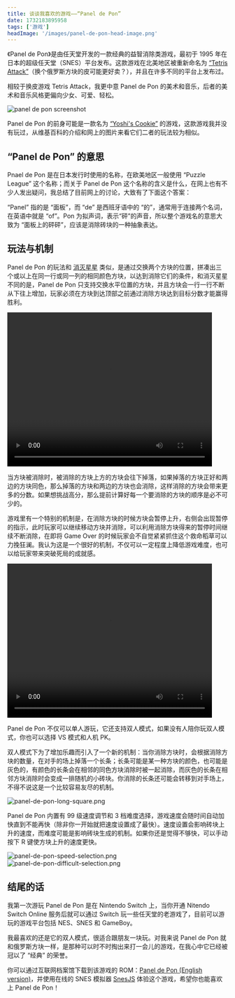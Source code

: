 ```yaml
---
title: 谈谈我喜欢的游戏——“Panel de Pon”
date: 1732183895958
tags: ['游戏']
headImage: '/images/panel-de-pon-head-image.png'
---
```


《Panel de Pon》是由任天堂开发的一款经典的益智消除类游戏，最初于 1995 年在日本的超级任天堂（SNES）平台发布。这款游戏在北美地区被重新命名为 [“Tetris Attack”](https://en.wikipedia.org/wiki/Tetris_Attack)（换个俄罗斯方块的皮可能更好卖？），并且在许多不同的平台上发布过。

相较于换皮游戏 Tetris Attack，我更中意 Panel de Pon 的美术和音乐，后者的美术和音乐风格更偏向少女、可爱、轻松。

![panel de pon screenshot](/images/panel-de-pon-first-view.png)

Panel de Pon 的前身可能是一款名为 [“Yoshi's Cookie”](https://en.wikipedia.org/wiki/Yoshi%27s_Cookie) 的游戏，这款游戏我并没有玩过，从维基百科的介绍和网上的图片来看它们二者的玩法较为相似。

## “Panel de Pon” 的意思

Pnael de Pon 是在日本发行时使用的名称，在欧美地区一般使用 “Puzzle League” 这个名称；而关于 Panel de Pon 这个名称的含义是什么，在网上也有不少人发出疑问，我总结了目前网上的讨论，大致有了下面这个答案：

“Panel” 指的是 “面板”，而 “de” 是西班牙语中的 “的”，通常用于连接两个名词，在英语中就是 “of”。Pon 为拟声词，表示“砰”的声音，所以整个游戏名的意思大致为 “面板上的砰砰”，应该是消除砖块的一种抽象表达。

## 玩法与机制

Panel de Pon 的玩法和 [消灭星星](https://baike.baidu.com/item/%E6%B6%88%E7%81%AD%E6%98%9F%E6%98%9F/9963893) 类似，是通过交换两个方块的位置，拼凑出三个或以上在同一行或同一列的相同颜色方块，以达到消除它们的条件，和消灭星星不同的是，Panel de Pon 只支持交换水平位置的方块，并且方块会一行一行不断从下往上增加，玩家必须在方块到达顶部之前通过消除方块达到目标分数才能赢得胜利。

<video class=" max-w-full mx-auto my-16 " width="468" height="352" preload="auto" controls>
  <source src="/videos/panel-de-pon-screencast-1.webm" type="video/webm">
</video>

当方块被消除时，被消除的方块上方的方块会往下掉落，如果掉落的方块正好和两边的方块同色，那么掉落的方块和两边的方块也会消除，这样消除的方块会带来更多的分数。如果想挑战高分，那么提前计算好每一个要消除的方块的顺序是必不可少的。

游戏里有一个特别的机制是，在消除方块的时候方块会暂停上升，右侧会出现暂停的指示，此时玩家可以继续移动方块并消除，可以利用消除方块得来的暂停时间继续不断消除，在即将 Game Over 的时候玩家会不自觉紧紧抓住这个救命稻草可以力挽狂澜。我认为这是一个很好的机制，不仅可以一定程度上降低游戏难度，也可以给玩家带来突破死局的成就感。

<video class=" max-w-full mx-auto my-16 " width="468" height="352" preload="auto" controls>
  <source src="/videos/panel-de-pon-screencast-2.webm" type="video/webm">
</video>

Panel de Pon 不仅可以单人游玩，它还支持双人模式，如果没有人陪你玩双人模式，你也可以选择 VS 模式和人机 PK。

双人模式下为了增加乐趣而引入了一个新的机制：当你消除方块时，会根据消除方块的数量，在对手的场上掉落一个长条；长条可能是某一种方块的颜色，也可能是灰色的，有颜色的长条会在相邻的同色方块消除时被一起消除，而灰色的长条在相邻方块消除时会变成一排随机的小砖块。你消除的长条还可能会转移到对手场上，不得不说这是一个比较容易友尽的机制。

![panel-de-pon-long-square.png](/images/panel-de-pon-long-square.png)

Panel de Pon 内置有 99 级速度调节和 3 档难度选择，游戏速度会随时间自动加快直到不能再快（除非你一开始就把速度设置成了最快）。速度设置会影响砖块上升的速度，而难度可能是影响砖块生成的机制。如果你还是觉得不够快，可以手动按下 R 键使方块上升的速度更快。

<div class="flex flex-row">
  <div class="flex-1">
    <img alt="panel-de-pon-speed-selection.png" src="/images/panel-de-pon-speed-selection.png">
  </div>
  <div class="flex-1">
    <img alt="panel-de-pon-difficult-selection.png" src="/images/panel-de-pon-difficult-selection.png">
  </div>
</div>

## 结尾的话

我第一次游玩 Panel de Pon 是在 Nintendo Switch 上，当你开通 Nitendo Switch Online 服务后就可以通过 Switch 玩一些任天堂的老游戏了，目前可以游玩的游戏平台包括 NES、SNES 和 GameBoy。

我最喜欢的还是它的双人模式，很适合跟朋友一块玩。对我来说 Panel de Pon 就和俄罗斯方块一样，是那种可以时不时掏出来打一会儿的游戏，在我心中它已经被冠以了 “经典” 的荣誉。

你可以通过互联网档案馆下载到该游戏的 ROM：[Panel de Pon (English version)](https://archive.org/details/panel-de-pon-english)，并使用在线的 SNES 模拟器 [SnesJS](https://angelo-wf.github.io/SnesJs/) 体验这个游戏，希望你也能喜欢上 Panel de Pon！
